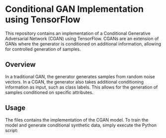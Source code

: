 # Conditional GAN Implementation using TensorFlow

This repository contains an implementation of a Conditional Generative Adversarial Network (CGAN) using TensorFlow. CGANs are an extension of GANs where the generator is conditioned on additional information, allowing for controlled generation of samples.

## Overview

In a traditional GAN, the generator generates samples from random noise vectors. In a CGAN, the generator also takes additional conditioning information as input, such as class labels. This allows for the generation of samples conditioned on specific attributes.


## Usage

The files contains the implementation of the CGAN model. To train the model and generate conditional synthetic data, simply execute the Python script:

